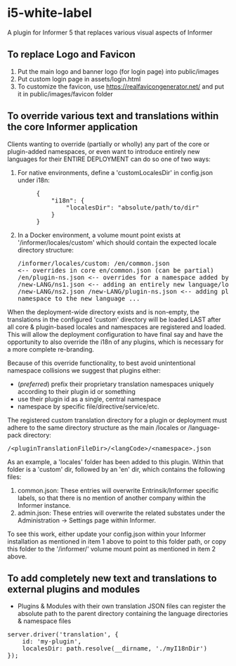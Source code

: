 # i5-white-label
A plugin for Informer 5 that replaces various visual aspects of Informer


## To replace Logo and Favicon
1. Put the main logo and banner logo (for login page) into public/images
2. Put custom login page in assets/login.html
3. To customize the favicon, use https://realfavicongenerator.net/ and put it in public/images/favicon folder

## To override various text and translations within the core Informer application
Clients wanting to override (partially or wholly) any part of the core or plugin-added namespaces,
or even want to introduce entirely new languages for their ENTIRE DEPLOYMENT can do so one of two ways:
    
1. For native environments, define a 'customLocalesDir' in config.json under i18n:
   <pre>
        {
            "i18n": {
                "localesDir": "absolute/path/to/dir"
            }
        }
   </pre>
        
2. In a Docker environment, a volume mount point exists at '/informer/locales/custom' which should contain the expected locale directory structure:
   <br>
        <pre>/informer/locales/custom:
            /en/common.json         <-- overrides in core en/common.json (can be partial)
            /en/plugin-ns.json      <-- overrides for a namespace added by a plugin
            /new-LANG/ns1.json      <-- adding an entirely new language/locale!
            /new-LANG/ns2.json
            /new-LANG/plugin-ns.json    <-- adding plugin namespace to the new language
            ...</pre>

When the deployment-wide directory exists and is non-empty, the translations in the configured 'custom' directory will be
loaded LAST after all core & plugin-based locales and namespaces are registered and loaded. This will allow the
deployment configuration to have final say and have the opportunity to also override the i18n of any plugins,
which is necessary for a more complete re-branding.

Because of this override functionality, to best avoid unintentional namespace collisions we suggest that plugins either:

- (*preferred*) prefix their proprietary translation namespaces uniquely according to their plugin id or something
- use their plugin id as a single, central namespace
- namespace by specific file/directive/service/etc.

The registered custom translation directory for a plugin or deployment must adhere to the same directory structure as the
main /locales or /language-pack directory:
    <pre>/\<pluginTranslationFileDir>/\<langCode>/\<namespace>.json</pre>
    
As an example, a 'locales' folder has been added to this plugin.  Within that folder is a 'custom' dir, followed by an 'en'
dir, which contains the following files:
1.  common.json:  These entries will overwrite Entrinsik/Informer specific labels, so that there is no mention of another
company within the Informer instance.
2.  admin.json:  These entries will overwrite the related substates under the Administration -> Settings page within Informer.

To see this work, either update your config.json within your Informer installation as mentioned in item 1 above to point to this folder
path, or copy this folder to the '/informer/' volume mount point as mentioned in item 2 above.

## To add completely new text and translations to external plugins and modules
- Plugins & Modules with their own translation JSON files can register the absolute path to the parent directory
containing the language directories & namespace files
<pre>
server.driver('translation', {
    id: 'my-plugin',
    localesDir: path.resolve(__dirname, './myI18nDir')
});
</pre>
